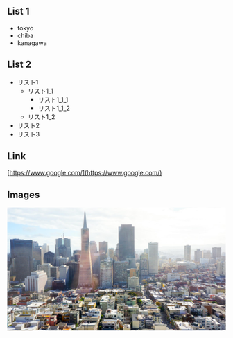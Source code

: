 
## List 1

+ tokyo
+ chiba
+ kanagawa

## List 2

+ リスト1
    + リスト1_1
        + リスト1_1_1
        + リスト1_1_2
    + リスト1_2
+ リスト2
+ リスト3

## Link

[https://www.google.com/](https://www.google.com/)

## Images

![](static/images/sample.jpg)
